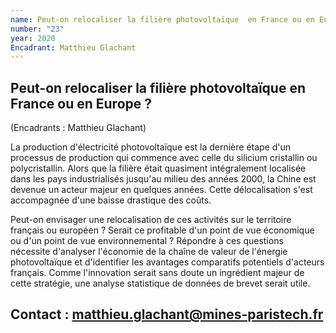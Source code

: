```yaml
---
name: Peut-on relocaliser la filière photovoltaïque  en France ou en Europe ?
number: "23"
year: 2020
Encadrant: Matthieu Glachant
---
```


## Peut-on relocaliser la filière photovoltaïque  en France ou en Europe ?

(Encadrants : Matthieu Glachant)

La production d\'électricité photovoltaïque est la dernière étape d\'un
processus de production qui commence avec celle du silicium cristallin
ou polycristallin. Alors que la filière était quasiment intégralement
localisée dans les pays industrialisés jusqu\'au milieu des années 2000,
la Chine est devenue un acteur majeur en quelques années. Cette
délocalisation s\'est accompagnée d\'une baisse drastique des coûts.

Peut-on envisager une relocalisation de ces activités sur le territoire
français ou européen ? Serait ce profitable d\'un point de vue
économique ou d\'un point de vue environnemental ? Répondre à ces
questions nécessite d\'analyser l\'économie de la chaîne de valeur de
l\'énergie photovoltaïque et d\'identifier les avantages comparatifs
potentiels d\'acteurs français. Comme l\'innovation serait sans doute un
ingrédient majeur de cette stratégie, une analyse statistique de données
de brevet serait utile.

## Contact : matthieu.glachant@mines-paristech.fr
